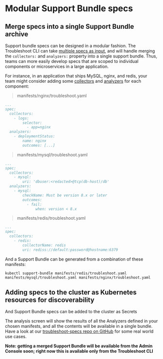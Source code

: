 # Modular Support Bundle specs

## Merge specs into a single Support Bundle archive

Support bundle specs can be designed in a modular fashion.  The Troubleshoot CLI can take [multiple specs as input](), and will handle merging the `collectors:` and `analyzers:` property into a single support bundle.  Thus, teams can more easily develop specs that are scoped to individual components or microservices in a large application.

For instance, in an application that ships MySQL, nginx, and redis, your team might consider adding some [collectors]() and [analyzers]() for each component:

> manifests/nginx/troubleshoot.yaml

```yaml
...
spec:
  collectors:
    - logs:
        selector:
          - app=nginx
  analyzers:
    - deploymentStatus:
        name: nginx
        outcomes: [...]
```

> manifests/mysql/troubleshoot.yaml

```yaml
...
spec:
  collectors:
    - mysql:
        uri: 'dbuser:<redacted>@tcp(db-host)/db'
  analyzers:
    - mysql:
        checkName: Must be version 8.x or later
        outcomes:
          - fail:
              when: version < 8.x
```

> manifests/redis/troubleshoot.yaml

```yaml
...
spec:
  collectors:
    - redis:
        collectorName: redis
        uri: rediss://default:password@hostname:6379
```

And a Support Bundle can be generated from a combination of these manifests:

```
kubectl support-bundle manifests/redis/troubleshoot.yaml manifests/mysql/troubleshoot.yaml manifests/nginx/troubleshoot.yaml
```

## Adding specs to the cluster as Kubernetes resources for discoverability

And Support Bundle specs can be added to the cluster as Secrets

The analysis screen will show the results of all the Analyzers defined in your chosen manifests, and all the contents will be available in a single bundle.  Have a look at our [troubleshoot-specs repo on GitHub](https://github.com/replicatedhq/troubleshoot-specs) for some real world use cases.

**Note: getting a merged Support Bundle will be available from the Admin Console soon; right now this is available only from the Troubleshoot CLI**
